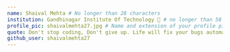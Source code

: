 ```yaml
---
name: Shaival Mehta # No longer than 28 characters
institution: Gandhinagar Institute Of Technology 🚩 # no longer than 58 characters
profile_pic: shaivalmehta27.jpg # Name and extension of your profile picture(ex. mona.png) The picture must be squared and 544px on width and height.
quote: Don't stop coding, Don't give up. Life will fix your bugs automatically # no longer than 100 characters, avoid using quotes(") to guarantee the format remains the same.
github_user: shaivalmehta27
---
```

